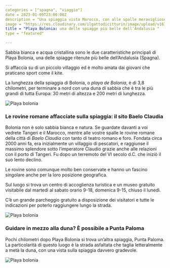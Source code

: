 ```yaml
---
categories = ["spagna", "viaggio"]
date = 2023-01-09T23:00:00Z
description = "Una spiaggia vista Marocco, con alle spalle meravigliose rovine romane. "
image = "https://res.cloudinary.com/ilgattodicitturin/image/upload/v1673346825/Articoli/IMG_4901_pnatcv.heic"
title = "Playa Bolonia: una delle spiagge più belle dell’Andalusia "
type = "featured"

---
```


Sabbia bianca e acqua cristallina sono le due caratteristiche principali di Playa Bolonia, una delle spiagge ritenute più belle dell’Andalusia (Spagna).

Si affaccia su di un piccolo villaggio ed è molto amata dai giovani che praticano sport come il kite.

La lunghezza della spiaggia di Bolonia, o _playa de Bolonia_, è di 3,8 chilometri, per terminare a nord con una duna di sabbia che è tra le più grandi di tutta Europa: 30 metri di altezza e 200 metri di lunghezza.

![Playa bolonia](https://res.cloudinary.com/ilgattodicitturin/image/upload/v1673346825/Articoli/IMG_4901_pnatcv.heic)

### **Le rovine romane affacciate sulla spiaggia: il sito Baelo Claudia**

Bolonia non è solo sabbia bianca e natura. Se guardate davanti a voi vedrete Tangeri e il Marocco, mentre alle vostre spalle le rovine romane della città di _Baelo Claudia_ con tanto di teatro romano e foro. Fondata circa 2000 anni fa, era inizialmente un villaggio di pescatori, e raggiunse il massimo splendore sotto l’imperatore Claudio grazie anche alle relazioni con il porto di Tangeri. Fu dopo un terremoto del VI secolo d.C. che iniziò il suo lento declino.

Le rovine sono comunque molto ben conservate e hanno un fascino singolare anche per la loro posizione geografica.

Sul luogo si trova un centro di accoglienza turistica e un museo gratuito visitabile dal martedì al sabato orario 9-18, domenica 9-15, chiuso il lunedì.

C’è un grande parcheggio gratuito a disposizione dei visitatori e tutte le indicazioni per poterlo raggiungere lungo la strada.

![Playa bolonia](https://res.cloudinary.com/ilgattodicitturin/image/upload/v1673346825/Articoli/IMG_4929_ulnwva.heic )

### **Guidare in mezzo alla duna? È possibile a Punta Paloma**

Pochi chilometri dopo Playa Bolonia si trova un’altra spiaggia, Punta Paloma. La particolarità di questo luogo è la strada asfaltata che taglia letteralmente a metà la duna, con una vista sulla spiaggia davvero gradevole.

![Playa bolonia](https://res.cloudinary.com/ilgattodicitturin/image/upload/v1673346825/Articoli/IMG_4951_vzb4it.heic)